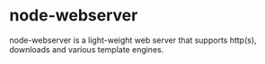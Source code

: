 # node-webserver

node-webserver is a light-weight web server that supports http(s), downloads and various template engines.
